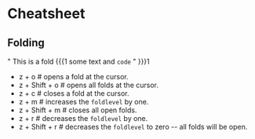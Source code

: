 # Cheatsheet

## Folding
" This is a fold {{{1
some text and `code`
" }}}1


- z + o # opens a fold at the cursor.
- z + Shift + o # opens all folds at the cursor.
- z + c  # closes a fold at the cursor.
- z + m  # increases the `foldlevel` by one.
- z + Shift + m # closes all open folds.
- z + r # decreases the `foldlevel` by one.
- z + Shift + r # decreases the `foldlevel` to zero -- all folds will be open.
